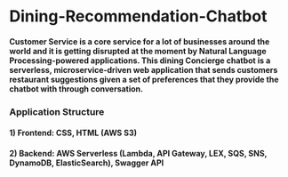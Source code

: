 # Dining-Recommendation-Chatbot
#### Customer Service is a core service for a lot of businesses around the world and it is getting disrupted at the moment by Natural Language Processing-powered applications. This dining Concierge chatbot is a serverless, microservice-driven web application that sends customers restaurant suggestions given a set of preferences that they provide the chatbot with through conversation. 

### Application Structure
#### 1) Frontend: CSS, HTML (AWS S3)
#### 2) Backend: AWS Serverless (Lambda, API Gateway, LEX, SQS, SNS, DynamoDB, ElasticSearch), Swagger API
